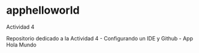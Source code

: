 # apphelloworld
Actividad 4

Repositorio dedicado a la Actividad 4 - Configurando un IDE y Github - App Hola Mundo
